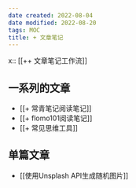 ```yaml
---
date created: 2022-08-04
date modified: 2022-08-20
tags: MOC
title: + 文章笔记
---
```


x:: [[++ 文章笔记工作流]]

## 一系列的文章

- [[+ 常青笔记阅读笔记]]
- [[+ flomo101阅读笔记]]
- [[+ 常见思维工具]]

## 单篇文章

- [[使用Unsplash API生成随机图片]]

